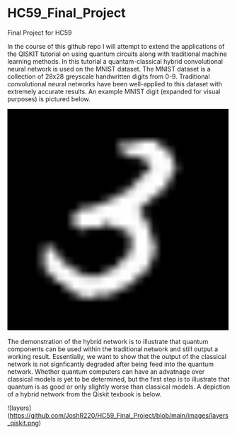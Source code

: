 # HC59_Final_Project
Final Project for HC59


In the course of this github repo I will attempt to extend the applications of the QISKIT tutorial on using quantum circuits along with traditional machine learning methods. In this tutorial a quantam-classical hybrid convolutional neural network is used on the MNIST dataset. The MNIST dataset is a collection of 28x28 greyscale handwritten digits from 0-9. Traditional convolutional neural networks have been well-applied to this dataset with extremely accurate results. An example MNIST digit (expanded for visual purposes) is pictured below.


![MNIST Digit](https://github.com/JoshR220/HC59_Final_Project/blob/main/images/MNIST_figure.png)


The demonstration of the hybrid network is to illustrate that quantum components can be used within the traditional network and still output a working result. Essentially, we want to show that the output of the classical network is not signficantly degraded after being feed into the quantum network. Whether quantum computers can have an advatnage over classical models is yet to be determined, but the first step is to illustrate that quantum is as good or only slightly worse than classical models. A depiction of a hybrid network from the Qiskit texbook is below. 

![layers] (https://github.com/JoshR220/HC59_Final_Project/blob/main/images/layers_qiskit.png)
